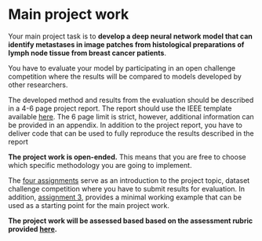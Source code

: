 # Main project work

Your main project task is to **develop a deep neural network model that can 
identify metastases in image patches from histological preparations of 
lymph node tissue from breast cancer patients**. 

You have to evaluate your model by participating in an open challenge 
competition where the results will be compared to models developed 
by other researchers. 

The developed method and results from the evaluation should be described
in a 4-6 page project report. The report should use the IEEE template available 
[here](https://www.ieee.org/conferences/publishing/templates.html). 
The 6 page limit is strict, however, additional information can be provided in an appendix.
In addition to the project report, you have to deliver code that can be used to fully reproduce the results described
in the report

**The project work is open-ended.** This means that you are free to choose
which specific methodology you are going to implement.

The [four assignments](assignments/) serve as an introduction to the
project topic, dataset challenge competition where you have to submit
results for evaluation. In addition, [assignment 3](assignments/cnn.ipynb), provides a minimal
working example that can be used as a starting point for the main project
work. 

**The project work will be assessed based based on the assessment rubric provided
[here](rubric.md).** 

 

